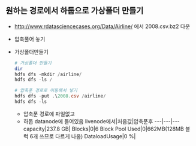 ## 원하는 경로에서 하둡으로 가상폴더 만들기
- http://www.rdatasciencecases.org/Data/Airline/ 에서 2008.csv.bz2 다운
- 압축풀어 놓기

- 가상폴더만들기
    ```powershell
    # 가상폴더 만들기
    dir 
    hdfs dfs -mkdir /airline/
    hdfs dfs -ls / 
    
    # 압축푼 경로로 이동해서 넣기
    hdfs dfs -put .\2008.csv /airline/
    hdfs dfs -ls
    
    ```
    
    - 압축푼 경로에 파일없고
    - 하둡 datanode에 들어있음
    livenode에서|처음값|압축푼후
    ---|---|---
    capacity|237.8 GB| 
    Blocks|0|6
    Block Pool Used|0|662MB(128MB 블럭 6개 쓰므로 다르게 나옴)
    DataloadUsage|0 %|

    